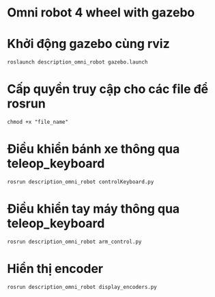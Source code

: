 # Omni robot 4 wheel with gazebo 
# Khởi động gazebo cùng rviz

```roslaunch description_omni_robot gazebo.launch```
# Cấp quyền truy cập cho các file để rosrun 
```chmod +x "file_name"```
# Điều khiển bánh xe thông qua teleop_keyboard

```rosrun description_omni_robot controlKeyboard.py```

# Điều khiển tay máy thông qua teleop_keyboard 

```rosrun description_omni_robot arm_control.py```

# Hiển thị encoder 

```rosrun description_omni_robot display_encoders.py```


